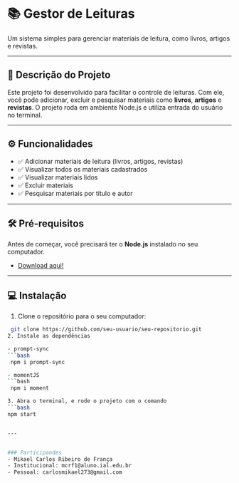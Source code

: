 # 📚 Gestor de Leituras

Um sistema simples para gerenciar materiais de leitura, como livros, artigos e revistas.

---

## 📝 Descrição do Projeto

Este projeto foi desenvolvido para facilitar o controle de leituras. Com ele, você pode adicionar, excluir e pesquisar materiais como **livros**, **artigos** e **revistas**. O projeto roda em ambiente Node.js e utiliza entrada do usuário no terminal.

---

## ⚙️ Funcionalidades

- ✅ Adicionar materiais de leitura (livros, artigos, revistas)
- ✅ Visualizar todos os materiais cadastrados
- ✅ Visualizar materiais lidos
- ✅ Excluir materiais
- ✅ Pesquisar materiais por título e autor

---

## 🛠️ Pré-requisitos

Antes de começar, você precisará ter o **Node.js** instalado no seu computador.

- [Download aqui!](https://nodejs.org/)

---

## 💻 Instalação

1. Clone o repositório para o seu computador:

  ```bash
   git clone https://github.com/seu-usuario/seu-repositorio.git
2. Instale as dependências

- prompt-sync
  ```bash
   npm i prompt-sync

- momentJS
  ```bash
   npm i moment

3. Abra o terminal, e rode o projeto com o comando
  ```bash
  npm start


---


### Participandes
- Mikael Carlos Ribeiro de França
  - Institucional: mcrf1@aluno.ial.edu.br
  - Pessoal: carlosmikael273@gmail.com













